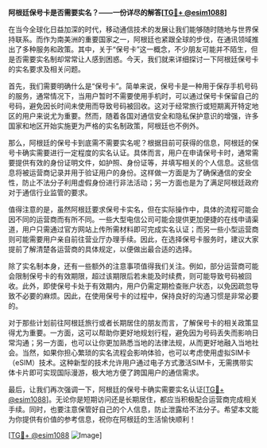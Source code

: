 **阿根廷保号卡是否需要实名？——一份详尽的解答[[TG💪+ @esim1088](https://t.me/s/esim1088)]**

在当今全球化日益加深的时代，移动通信技术的发展让我们能够随时随地与世界保持联系。而作为南美洲的重要国家之一，阿根廷也紧跟全球的步伐，在通讯领域推出了多种服务和政策。其中，关于“保号卡”这一概念，不少朋友可能并不陌生，但是否需要实名制却常常让人感到困惑。今天，我们就来详细探讨一下阿根廷保号卡的实名要求及相关问题。

首先，我们需要明确什么是“保号卡”。简单来说，保号卡是一种用于保存手机号码的服务，通常情况下，当用户暂时不需要使用手机时，可以通过保号卡保留自己的号码，避免因长时间未使用而导致号码被回收。这对于经常旅行或短期离开特定地区的用户来说尤为重要。然而，随着各国对通信安全和隐私保护意识的增强，许多国家和地区开始实施更为严格的实名制政策，阿根廷也不例外。

那么，阿根廷的保号卡到底需不需要实名呢？根据目前可获得的信息，阿根廷的保号卡确实需要进行一定程度的实名认证。具体而言，用户在申请保号卡时，通常需要提供有效的身份证明文件，如护照、身份证等，并填写相关的个人信息。这些信息将被运营商记录并用于验证用户的身份。这样做一方面是为了确保通信的安全性，防止不法分子利用虚假身份进行非法活动；另一方面也是为了满足阿根廷政府对于通信行业监管的要求。

值得注意的是，虽然阿根廷要求保号卡实名，但在实际操作中，具体的流程可能会因不同的运营商而有所不同。一些大型电信公司可能会提供更加便捷的在线申请渠道，用户只需通过官方网站上传所需材料即可完成实名认证；而另一些小型运营商则可能需要用户亲自前往营业厅办理手续。因此，在选择保号卡服务时，建议大家提前了解清楚各运营商的具体规定，以便做出最合适的选择。

除了实名制本身，还有一些额外的注意事项值得我们关注。例如，部分运营商可能会限制保号卡的有效期限，超过该期限后若未能及时续费，则可能导致号码被回收。此外，即使保号卡处于有效期内，用户仍需定期检查账户状态，以免因疏忽导致不必要的麻烦。因此，在使用保号卡的过程中，保持良好的沟通习惯是非常必要的。

对于那些计划前往阿根廷旅行或者长期居住的朋友而言，了解保号卡的相关政策显得尤为重要。一方面，这可以帮助你更好地规划行程，避免因为号码丢失而影响日常沟通；另一方面，也可以让你更加熟悉当地的法律法规，从而更好地融入当地社会。当然，如果你担心繁琐的实名流程会影响体验，也可以考虑使用虚拟SIM卡（eSIM）技术。这种新型的技术允许用户通过电子方式激活SIM卡，无需携带实体卡片即可实现国际漫游，极大地方便了跨国用户的通信需求。

最后，让我们再次强调一下，阿根廷的保号卡确实需要实名认证[[TG💪+ @esim1088](https://t.me/s/esim1088)]。无论你是短期访问还是长期居住，都应当积极配合运营商完成相关手续。同时，也要注意保管好自己的个人信息，防止泄露给不法分子。希望本文能为你提供有价值的参考信息，祝你在阿根廷的生活愉快顺利！

[[TG💪+ @esim1088](https://t.me/s/esim1088) ![Image](https://i.postimg.cc/4NQfJmqS/Snipaste-2025-05-13-00-14-12.png)]